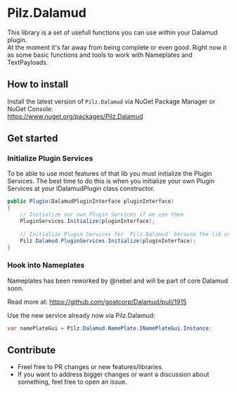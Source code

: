 # Pilz.Dalamud

This library is a set of usefull functions you can use within your Dalamud plugin.\
At the moment it's far away from being complete or even good. Right now it as some basic functions and tools to work with Nameplates and TextPayloads.

## How to install

Install the latest version of `Pilz.Dalamud` via NuGet Package Manager or NuGet Console:\
https://www.nuget.org/packages/Pilz.Dalamud

## Get started

### Initialize Plugin Services

To be able to use most features of that lib you must initialize the Plugin Services. The best time to do this is when you initialize your own Plugin Services at your IDalamudPlugin class constructor.

```cs
public Plugin(DalamudPluginInterface pluginInterface)
{
    // Initialize our own Plugin Services if we use them
    PluginServices.Initialize(pluginInterface);
    
    // Initialize Plugin Services for `Pilz.Dalamud` because the lib uses them
    Pilz.Dalamud.PluginServices.Initialize(pluginInterface);
}
```

### Hook into Nameplates

Nameplates has been reworked by @nebel and will be part of core Dalamud soon.

Read more at: https://github.com/goatcorp/Dalamud/pull/1915

Use the new service already now via Pilz.Dalamud:

```cs
var namePlateGui = Pilz.Dalamud.NamePlate.INamePlateGui.Instance;
```


## Contribute

- Freel free to PR changes or new features/libraries.
- If you want to address bigger changes or want a discussion about something, feel free to open an issue.
